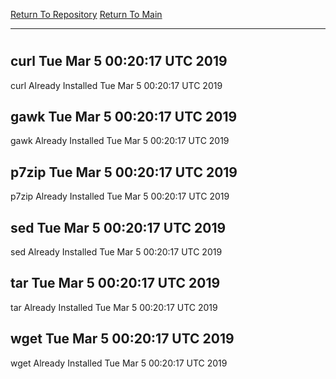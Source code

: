 [Return To Repository](https://github.com/deathbybandaid/piholeparser/)
[Return To Main](https://github.com/deathbybandaid/piholeparser/blob/master/RecentRunLogs/Mainlog.md)
____________________________________
# 
## curl Tue Mar 5 00:20:17 UTC 2019
curl Already Installed Tue Mar 5 00:20:17 UTC 2019
## gawk Tue Mar 5 00:20:17 UTC 2019
gawk Already Installed Tue Mar 5 00:20:17 UTC 2019
## p7zip Tue Mar 5 00:20:17 UTC 2019
p7zip Already Installed Tue Mar 5 00:20:17 UTC 2019
## sed Tue Mar 5 00:20:17 UTC 2019
sed Already Installed Tue Mar 5 00:20:17 UTC 2019
## tar Tue Mar 5 00:20:17 UTC 2019
tar Already Installed Tue Mar 5 00:20:17 UTC 2019
## wget Tue Mar 5 00:20:17 UTC 2019
wget Already Installed Tue Mar 5 00:20:17 UTC 2019
